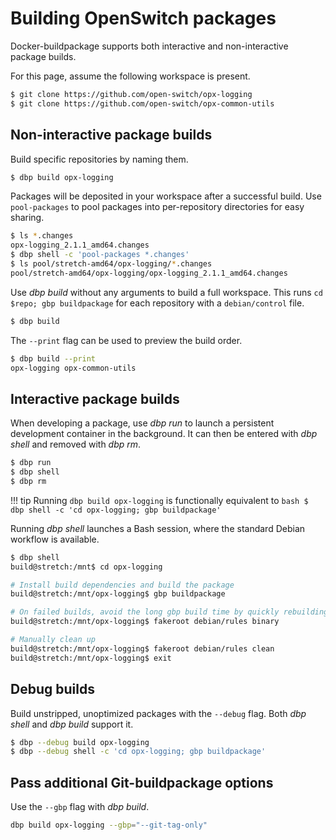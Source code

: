 # Building OpenSwitch packages
Docker-buildpackage supports both interactive and non-interactive package builds.

For this page, assume the following workspace is present.
```bash
$ git clone https://github.com/open-switch/opx-logging
$ git clone https://github.com/open-switch/opx-common-utils
```

## Non-interactive package builds
Build specific repositories by naming them.
```bash
$ dbp build opx-logging
```

Packages will be deposited in your workspace after a successful build. Use `pool-packages` to pool packages into per-repository directories for easy sharing.
```bash
$ ls *.changes
opx-logging_2.1.1_amd64.changes
$ dbp shell -c 'pool-packages *.changes'
$ ls pool/stretch-amd64/opx-logging/*.changes
pool/stretch-amd64/opx-logging/opx-logging_2.1.1_amd64.changes
```

Use *dbp build* without any arguments to build a full workspace. This runs `cd $repo; gbp buildpackage` for each repository with a `debian/control` file.
```bash
$ dbp build
```

The `--print` flag can be used to preview the build order.
```bash
$ dbp build --print
opx-logging opx-common-utils
```

## Interactive package builds
When developing a package, use *dbp run* to launch a persistent development container in the background. It can then be entered with *dbp shell* and removed with *dbp rm*.
```bash
$ dbp run
$ dbp shell
$ dbp rm
```

!!! tip
    Running `dbp build opx-logging` is functionally equivalent to
    ```bash
    $ dbp shell -c 'cd opx-logging; gbp buildpackage'
    ```

Running *dbp shell* launches a Bash session, where the standard Debian workflow is available.

```bash
$ dbp shell
build@stretch:/mnt$ cd opx-logging

# Install build dependencies and build the package
build@stretch:/mnt/opx-logging$ gbp buildpackage

# On failed builds, avoid the long gbp build time by quickly rebuilding
build@stretch:/mnt/opx-logging$ fakeroot debian/rules binary

# Manually clean up
build@stretch:/mnt/opx-logging$ fakeroot debian/rules clean
build@stretch:/mnt/opx-logging$ exit
```

## Debug builds
Build unstripped, unoptimized packages with the `--debug` flag. Both *dbp shell* and *dbp build* support it.
```bash
$ dbp --debug build opx-logging
$ dbp --debug shell -c 'cd opx-logging; gbp buildpackage'
```

## Pass additional Git-buildpackage options
Use the `--gbp` flag with *dbp build*.
```bash
dbp build opx-logging --gbp="--git-tag-only"
```

